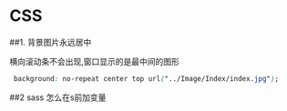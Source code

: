 # CSS

##1. 背景图片永远居中

横向滚动条不会出现,窗口显示的是最中间的图形

```css
 background: no-repeat center top url("../Image/Index/index.jpg");
```

##2 sass 怎么在s前加变量